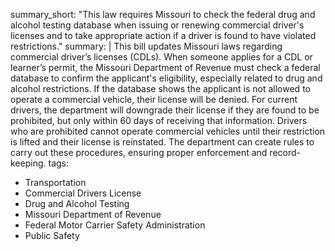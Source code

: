 summary_short: "This law requires Missouri to check the federal drug and alcohol testing database when issuing or renewing commercial driver's licenses and to take appropriate action if a driver is found to have violated restrictions."
summary: |
  This bill updates Missouri laws regarding commercial driver’s licenses (CDLs). When someone applies for a CDL or learner’s permit, the Missouri Department of Revenue must check a federal database to confirm the applicant's eligibility, especially related to drug and alcohol restrictions. If the database shows the applicant is not allowed to operate a commercial vehicle, their license will be denied. For current drivers, the department will downgrade their license if they are found to be prohibited, but only within 60 days of receiving that information. Drivers who are prohibited cannot operate commercial vehicles until their restriction is lifted and their license is reinstated. The department can create rules to carry out these procedures, ensuring proper enforcement and record-keeping.
tags:
  - Transportation
  - Commercial Drivers License
  - Drug and Alcohol Testing
  - Missouri Department of Revenue
  - Federal Motor Carrier Safety Administration
  - Public Safety
